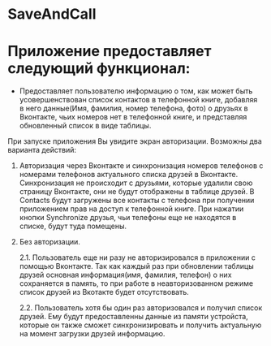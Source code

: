 # SaveAndCall

# Приложение предоставляет следующий функционал:

- Предоставляет пользователю информацию о том, как может быть усовершенствован список контактов в телефонной книге, добавляя в него данные(Имя, фамилия, номер телефона, фото) о друзьях в Вконтакте, чьих номеров нет в телефонной книге, и представляя обновленный список в виде таблицы.  

При запуске приложения Вы увидите экран авторизации. Возможны два варианта действий:

1. Авторизация через Вконтакте и синхронизация номеров телефонов с номерами телефонов актуального списка друзей в Вконтакте. Синхронизация не происходит с друзьями, которые удалили свою страницу Вконтакте, они не будут отображены в таблице друзей. 
  В Contacts будут загружены все контакты с телефона при получении приложением прав на доступ к телефонной книге. При нажатии кнопки Synchronize друзья, чьи телефоны еще не находятся в списке, будут туда помещены. 
  
2. Без авторизации. 

      2.1. Пользователь еще ни разу не авторизировался в приложении с помощью Вконтакте. Так как каждый раз при обновлении таблицы друзей основная информация(имя, фамилия, телефон) о них сохраняется в память, то при работе в неавторизованном режиме список друзей из Вкотакте будет отсутствовать.
  
     2.2. Пользователь хотя бы один раз авторизовался и получил список друзей. Ему будут предоставленны данные из памяти устройста, которые он также сможет синхронизировать и получить актуальную на момент загрузки друзей информацию.
